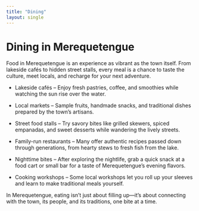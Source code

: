 ```yaml
---
title: "Dining"
layout: single
---
```


# Dining in Merequetengue

Food in Merequetengue is an experience as vibrant as the town itself. From lakeside cafés to hidden street stalls, every meal is a chance to taste the culture, meet locals, and recharge for your next adventure.

+ Lakeside cafés – Enjoy fresh pastries, coffee, and smoothies while watching the sun rise over the water.

+ Local markets – Sample fruits, handmade snacks, and traditional dishes prepared by the town’s artisans.

+ Street food stalls – Try savory bites like grilled skewers, spiced empanadas, and sweet desserts while wandering the lively streets.

+ Family-run restaurants – Many offer authentic recipes passed down through generations, from hearty stews to fresh fish from the lake.

+ Nighttime bites – After exploring the nightlife, grab a quick snack at a food cart or small bar for a taste of Merequetengue’s evening flavors.

+ Cooking workshops – Some local workshops let you roll up your sleeves and learn to make traditional meals yourself.

In Merequetengue, eating isn’t just about filling up—it’s about connecting with the town, its people, and its traditions, one bite at a time.